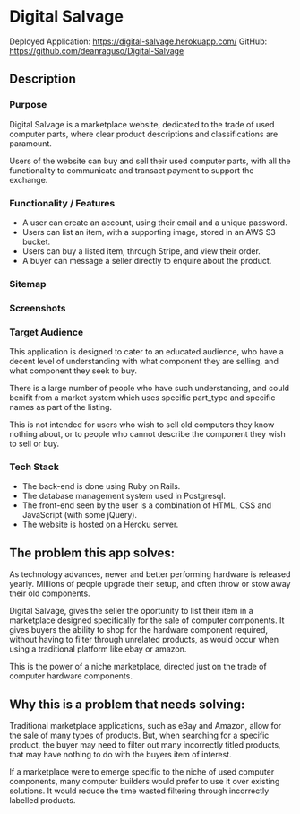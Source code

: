 # Digital Salvage
Deployed Application: https://digital-salvage.herokuapp.com/ 
GitHub: https://github.com/deanraguso/Digital-Salvage 

## Description
### Purpose
Digital Salvage is a marketplace website, dedicated to the trade of used computer parts, where clear product descriptions and classifications are paramount.

Users of the website can buy and sell their used computer parts, with all the functionality to communicate and transact payment to support the exchange.
### Functionality / Features
 - A user can create an account, using their email and a unique password.
 - Users can list an item, with a supporting image, stored in an AWS S3 bucket.
 - Users can buy a listed item, through Stripe, and view their order.
 - A buyer can message a seller directly to enquire about the product.

### Sitemap

### Screenshots

### Target Audience
This application is designed to cater to an educated audience, who have a decent level of understanding with what component they are selling, and what component they seek to buy.

There is a large number of people who have such understanding, and could benifit from a market system which uses specific part_type and specific names as part of the listing.

This is not intended for users who wish to sell old computers they know nothing about, or to people who cannot describe the component they wish to sell or buy.

### Tech Stack
- The back-end is done using Ruby on Rails.
- The database management system used in Postgresql.
- The front-end seen by the user is a combination of HTML, CSS and JavaScript (with some jQuery).
- The website is hosted on a Heroku server.
## The problem this app solves:
As technology advances, newer and better performing hardware is released yearly. Millions of people upgrade their setup, and often throw or stow away their old components.

Digital Salvage, gives the seller the oportunity to list their item in a marketplace designed specifically for the sale of computer components. It gives buyers the ability to shop for the hardware component required, without having to filter through unrelated products, as would occur when using a traditional platform like ebay or amazon.

This is the power of a niche marketplace, directed just on the trade of computer hardware components.

## Why this is a problem that needs solving:
Traditional marketplace applications, such as eBay and Amazon, allow for the sale of many types of products. But, when searching for a specific product, the buyer may need to filter out many incorrectly titled products, that may have nothing to do with the buyers item of interest.

If a marketplace were to emerge specific to the niche of used computer components, many computer builders would prefer to use it over existing solutions. It would reduce the time wasted filtering through incorrectly labelled products.

